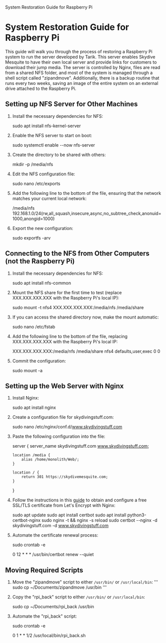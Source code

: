 System Restoration Guide for Raspberry Pi

System Restoration Guide for Raspberry Pi
=========================================

This guide will walk you through the process of restoring a Raspberry Pi system to run the server developed by Tarik. This server enables Skydive Mesquite to have their own local server and provide links for customers to download their jump media. The server is controlled by Nginx, files are read from a shared NFS folder, and most of the system is managed through a shell script called "zipandmove". Additionally, there is a backup routine that runs every two weeks, saving an image of the entire system on an external drive attached to the Raspberry Pi.

Setting up NFS Server for Other Machines
----------------------------------------

1.  Install the necessary dependencies for NFS:

    sudo apt install nfs-kernel-server

2.  Enable the NFS server to start on boot:

    sudo systemctl enable --now nfs-server

3.  Create the directory to be shared with others:

    mkdir -p /media/nfs

4.  Edit the NFS configuration file:

    sudo nano /etc/exports

5.  Add the following line to the bottom of the file, ensuring that the network matches your current local network:

    /media/nfs 192.168.1.0/24(rw,all_squash,insecure,async,no_subtree_check,anonuid=1000,anongid=1000)

6.  Export the new configuration:

    sudo exportfs -arv

Connecting to the NFS from Other Computers (not the Raspberry Pi)
-----------------------------------------------------------------

1.  Install the necessary dependencies for NFS:

    sudo apt install nfs-common

2.  Mount the NFS share for the first time to test (replace XXX.XXX.XXX.XXX with the Raspberry Pi's local IP):

    sudo mount -t nfs4 XXX.XXX.XXX.XXX:/media/nfs /media/share

3.  If you can access the shared directory now, make the mount automatic:

    sudo nano /etc/fstab

4.  Add the following line to the bottom of the file, replacing XXX.XXX.XXX.XXX with the Raspberry Pi's local IP:

    XXX.XXX.XXX.XXX:/media/nfs /media/share nfs4 defaults,user,exec 0 0

5.  Commit the configuration:

    sudo mount -a

Setting up the Web Server with Nginx
------------------------------------

1.  Install Nginx:

    sudo apt install nginx

2.  Create a configuration file for skydivingstuff.com:

    sudo nano /etc/nginx/conf.d/www.skydivingstuff.com

3.  Paste the following configuration into the file:

    server {
        server_name skydivingstuff.com www.skydivingstuff.com;
    
        location /media {
            alias /home/monolith/Web/;
        }
    
        location / {
            return 301 https://skydivemesquite.com;
        }
    }

4.  Follow the instructions in this [guide](https://www.nginx.com/blog/using-free-ssltls-certificates-from-lets-encrypt-with-nginx/) to obtain and configure a free SSL/TLS certificate from Let's Encrypt with Nginx:

    sudo apt update
    sudo apt install certbot
    sudo apt install python3-certbot-nginx
    sudo nginx -t && nginx -s reload
    sudo certbot --nginx -d skydivingstuff.com -d www.skydivingstuff.com

5.  Automate the certificate renewal process:

    sudo crontab -e

    0 12 * * * /usr/bin/certbot renew --quiet

Moving Required Scripts
-----------------------

1.  Move the "zipandmove" script to either `/usr/bin/` or `/usr/local/bin`:
'''
    sudo cp ~/Documents/zipandmove /usr/bin
'''
2.  Copy the "rpi\_back" script to either `/usr/bin/` or `/usr/local/bin`:

    sudo cp ~/Documents/rpi_back /usr/bin

3.  Automate the "rpi\_back" script:

    sudo crontab -e

    0 1 * * 1/2 /usr/local/bin/rpi_back.sh
